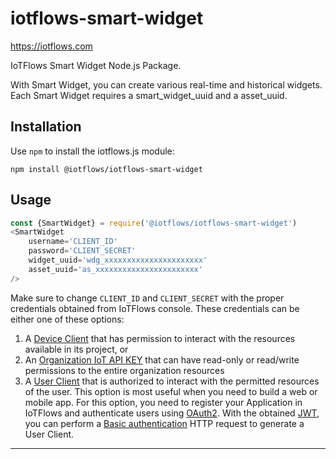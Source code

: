 # iotflows-smart-widget

https://iotflows.com

IoTFlows Smart Widget Node.js Package.

With Smart Widget, you can create various real-time and historical widgets. Each Smart Widget requires a smart_widget_uuid and a asset_uuid. 

## Installation
Use `npm` to install the iotflows.js module:

```
npm install @iotflows/iotflows-smart-widget
```

## Usage

```javascript
const {SmartWidget} = require('@iotflows/iotflows-smart-widget')
<SmartWidget
    username='CLIENT_ID'
    password='CLIENT_SECRET'
    widget_uuid='wdg_xxxxxxxxxxxxxxxxxxxxxx'
    asset_uuid='as_xxxxxxxxxxxxxxxxxxxxxxx'
/> 
```

Make sure to change `CLIENT_ID` and `CLIENT_SECRET` with the proper credentials obtained from IoTFlows console. 
These credentials can be either one of these options:
1. A [Device Client](https://docs.iotflows.com/real-time-data-streams-alerts-and-actions/create-a-device-api-key) that has permission to interact with the resources available in its project, or
2. An [Organization IoT API KEY](https://docs.iotflows.com/cloud-node-red-servers/subscribe-and-publish-to-real-time-data-streams#create-an-iot-api-key) that can have read-only or read/write permissions to the entire organization resources
3. A [User Client](https://rest-api-docs.iotflows.com/#tag/Users/paths/%7E1v1%7E1users%7E1authorize/get) that is authorized to interact with the permitted resources of the user. This option is most useful when you need to build a web or mobile app. For this option, you need to register your Application in IoTFlows and authenticate users using [OAuth2](https://oauth.net/2). With the obtained [JWT](https://jwt.io/), you can perform a [Basic authentication](https://en.wikipedia.org/wiki/Basic_access_authentication) HTTP request to generate a User Client.

---
